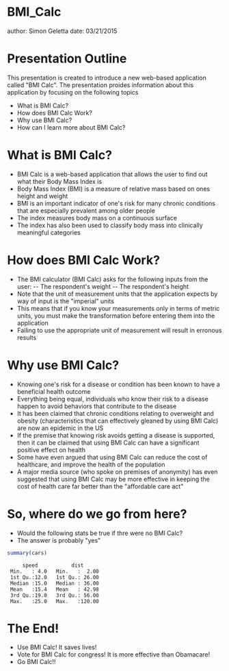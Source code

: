 BMI_Calc
========================================================
author: Simon Geletta
date: 03/21/2015

Presentation Outline
========================================================

This presentation is created to introduce a new web-based application called "BMI Calc". The presentation proides information about this application by focusing on the following topics

- What is BMI Calc?
- How does BMI Calc Work?
- Why use BMI Calc?
- How can I learn more about BMI Calc?

What is BMI Calc?
========================================================
- BMI Calc is a web-based application that allows the user to find out what their Body Mass Index is
- Body Mass Index (BMI) is a measure of relative mass based on ones height and weight
- BMI is an important indicator of one's risk for many chronic conditions that are especially prevalent among older people
- The index measures body mass on a continuous surface
- The index has also been used to classify body mass into clinically meaningful categories

How does BMI Calc Work?
========================================================

- The BMI calculator (BMI Calc) asks for the following inputs from the user:
-- The respondent's weight
-- The respondent's height
- Note that the unit of measurement units that the application expects by way of input is the "imperial" units
- This means that if you know your measurements only in terms of metric units, you must make the transformation before entering them into the application
- Failing to use the appropriate unit of measurement will result in erronous results

Why use BMI Calc?
========================================================

- Knowing one's risk for a disease or condition has been known to have a beneficial health outcome
- Everything being equal, individuals who know their risk to a disease happen to avoid behaviors that contribute to the disease
- It has been claimed that chronic conditions relating to overweight and obesity (characteristics that can effectively gleaned by using BMI Calc) are now an epidemic in the US
- If the premise that knowing risk avoids getting a disease is supported, then it can be claimed that using BMI Calc can have a significant positive effect on health
- Some have even argued that using BMI Calc can reduce the cost of healthcare, and improve the health of the population
- A major media source (who spoke on premises of anonymity) has even suggested that using BMI Calc may be more effective in keeping the cost of health care far better than the "affordable care act"

So, where do we go from here?
========================================================
 - Would the following stats be true if thre were no BMI Calc?
 - The answer is probably "yes"

```r
summary(cars)
```

```
     speed           dist       
 Min.   : 4.0   Min.   :  2.00  
 1st Qu.:12.0   1st Qu.: 26.00  
 Median :15.0   Median : 36.00  
 Mean   :15.4   Mean   : 42.98  
 3rd Qu.:19.0   3rd Qu.: 56.00  
 Max.   :25.0   Max.   :120.00  
```

The End!
========================================================

- Use BMI Calc! It saves lives!
- Vote for BMI Calc for congress! It is more effective than Obamacare!
- Go BMI Calc!!


